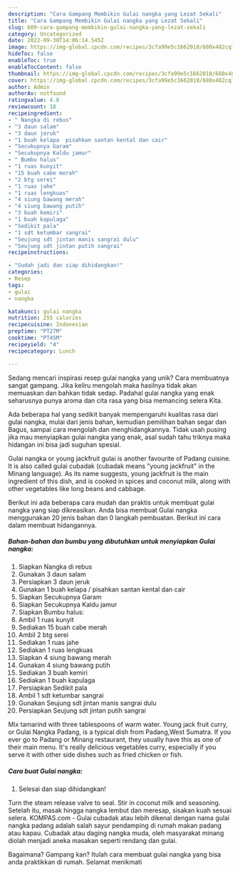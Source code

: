 ```yaml
---
description: "Cara Gampang Membikin Gulai nangka yang Lezat Sekali"
title: "Cara Gampang Membikin Gulai nangka yang Lezat Sekali"
slug: 609-cara-gampang-membikin-gulai-nangka-yang-lezat-sekali
category: Uncategorized
date: 2022-09-30T14:06:14.545Z
image: https://img-global.cpcdn.com/recipes/3cfa99e5c1662018/680x482cq70/gulai-nangka-foto-resep-utama.jpg
hideToc: false
enableToc: true
enableTocContent: false
thumbnail: https://img-global.cpcdn.com/recipes/3cfa99e5c1662018/680x482cq70/gulai-nangka-foto-resep-utama.jpg
cover: https://img-global.cpcdn.com/recipes/3cfa99e5c1662018/680x482cq70/gulai-nangka-foto-resep-utama.jpg
author: Admin
authorAv: notfound
ratingvalue: 4.8
reviewcount: 18
recipeingredient:
- " Nangka di rebus"
- "3 daun salam"
- "3 daun jeruk"
- "1 buah kelapa  pisahkan santan kental dan cair"
- "Secukupnya Garam"
- "Secukupnya Kaldu jamur"
- " Bumbu halus"
- "1 ruas kunyit"
- "15 buah cabe merah"
- "2 btg serei"
- "1 ruas jahe"
- "1 ruas lengkuas"
- "4 siung bawang merah"
- "4 siung bawang putih"
- "3 buah kemiri"
- "1 buah kapulaga"
- "Sedikit pala"
- "1 sdt ketumbar sangrai"
- "Seujung sdt jintan manis sangrai dulu"
- "Seujung sdt jintan putih sangrai"
recipeinstructions:

- "Sudah jadi dan siap dihidangkan!"
categories:
- Resep
tags:
- gulai
- nangka

katakunci: gulai nangka 
nutrition: 255 calories
recipecuisine: Indonesian
preptime: "PT27M"
cooktime: "PT45M"
recipeyield: "4"
recipecategory: Lunch

---
```





Sedang mencari inspirasi resep gulai nangka yang unik? Cara membuatnya sangat gampang. Jika keliru mengolah maka hasilnya tidak akan memuaskan dan bahkan tidak sedap. Padahal gulai nangka yang enak seharusnya punya aroma dan cita rasa yang bisa memancing selera Kita.





Ada beberapa hal yang sedikit banyak mempengaruhi kualitas rasa dari gulai nangka, mulai dari jenis bahan, kemudian pemilihan bahan segar dan Bagus, sampai cara mengolah dan menghidangkannya. Tidak usah pusing jika mau menyiapkan gulai nangka yang enak,      asal sudah tahu triknya maka hidangan ini bisa jadi suguhan spesial.














Gulai nangka or young jackfruit gulai is another favourite of Padang cuisine. It is also called gulai cubadak (cubadak means &#34;young jackfruit&#34; in the Minang language). As its name suggests, young jackfruit is the main ingredient of this dish, and is cooked in spices and coconut milk, along with other vegetables like long beans and cabbage.






Berikut ini ada beberapa cara mudah dan praktis untuk membuat gulai nangka yang siap dikreasikan. Anda bisa membuat Gulai nangka menggunakan 20 jenis bahan dan 0 langkah pembuatan. Berikut ini cara dalam membuat hidangannya.

<!--inarticleads1-->

##### Bahan-bahan dan bumbu yang dibutuhkan untuk menyiapkan Gulai nangka:

1. Siapkan  Nangka di rebus
1. Gunakan 3 daun salam
1. Persiapkan 3 daun jeruk
1. Gunakan 1 buah kelapa / pisahkan santan kental dan cair
1. Siapkan Secukupnya Garam
1. Siapkan Secukupnya Kaldu jamur
1. Siapkan  Bumbu halus:
1. Ambil 1 ruas kunyit
1. Sediakan 15 buah cabe merah
1. Ambil 2 btg serei
1. Sediakan 1 ruas jahe
1. Sediakan 1 ruas lengkuas
1. Siapkan 4 siung bawang merah
1. Gunakan 4 siung bawang putih
1. Sediakan 3 buah kemiri
1. Sediakan 1 buah kapulaga
1. Persiapkan Sedikit pala
1. Ambil 1 sdt ketumbar sangrai
1. Gunakan Seujung sdt jintan manis sangrai dulu
1. Persiapkan Seujung sdt jintan putih sangrai


Mix tamarind with three tablespoons of warm water. Young jack fruit curry, or Gulai Nangka Padang, is a typical dish from Padang,West Sumatra. If you ever go to Padang or Minang restaurant, they usually have this as one of their main menu. It&#39;s really delicious vegetables curry, especially if you serve it with other side dishes such as fried chicken or fish. 

<!--inarticleads2-->

##### Cara buat Gulai nangka:


1. Selesai dan siap dihidangkan!

Turn the steam release valve to seal. Stir in coconut milk and seasoning. Setelah itu, masak hingga nangka lembut dan meresap, sisakan kuah sesuai selera. KOMPAS.com - Gulai cubadak atau lebih dikenal dengan nama gulai nangka padang adalah salah sayur pendamping di rumah makan padang atau kapau. Cubadak atau daging nangka muda, oleh masyarakat minang diolah menjadi aneka masakan seperti rendang dan gulai. 

Bagaimana? Gampang kan? Itulah cara membuat gulai nangka yang bisa anda praktikkan di rumah. Selamat menikmati
